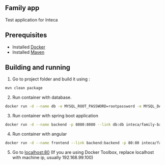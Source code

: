 ## Family app ##
 
 Test application for Inteca

## Prerequisites ##
- Installed [Docker](https://www.docker.com/)
- Installed [Maven](https://maven.apache.org/)

## Building and running
1. Go to project folder and build it using :
 ```bash
 mvn clean package
 ```
 2. Run container with database.
  ```bash
docker run -d --name db -e MYSQL_ROOT_PASSWORD=rootpassword -e MYSQL_DATABASE=family -e MYSQL_USER=admin -e MYSQL_PASSWORD=admin mysql:5.6
 ```
 3. Run container with spring boot application
  ```bash
docker run -d --name backend -p 8080:8080 --link db:db inteca/family-backend
 ```
 4. Run container with angular 
   ```bash
docker run -d --name frontend --link backend:backend -p 80:80 inteca/family-frontend
 ```
 5. Go to [localhost:80](http://localhost:80) (If you are using Docker Toolbox, replace localhost with machine ip, usually 192.168.99.100)
 
